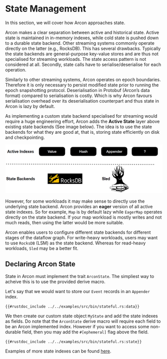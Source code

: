 # State Management

In this section, we will cover how Arcon approaches state.

Arcon makes a clear separation between active and historical state. Active state is maintained in in-memory indexes, while cold state is pushed down to a durable state backend. Other streaming systems commonly operate directly on the latter (e.g., RocksDB). This has several drawbacks. Typically the state backends are general-purpose key-value stores and are thus not specialised for streaming workloads. 
The state access pattern is not considered at all. Secondly, state calls have to serialise/deserialise for each operation.

Similarly to other streaming systems, Arcon operates on epoch boundaries. 
Therefore it is only necessary to persist modified state prior to running the epoch snapshotting protocol. 
Deserialisation in Protobuf (Arcon’s data format) compared to serialisation is costly.
Which is why Arcon favours serialisation overhead over its deserialisation counterpart and thus state in Arcon is lazy by default.

As implementing a custom state backend specialised for streaming would require a huge engineering effort, Arcon adds the
**Active State** layer above existing state backends (See image below). The idea is to use the state backends for what they are good at, that is,
storing state efficiently on disk and checkpointing.

![](arcon_state_layer.PNG)

However, for some workloads it may make sense to directly use the underlying state backend. 
Arcon provides an **eager** version of all active state indexes. So for example,
`Map` is by default lazy while `EagerMap` operates directly on the state backend. If your map workload is
mostly writes and not much reads, then using the latter would be more suitable.


Arcon enables users to configure different state backends for different stages of the dataflow graph. For write-heavy workloads,
users may want to use `RocksDB` (LSM) as the state backend. Whereas for read-heavy workloads, `Sled` may be a better fit.

## Declaring Arcon State

State in Arcon must implement the trait `ArconState`. The simpliest way 
to acheive this is to use the provided derive macro.

Let's say that we would want to store our `Event` records
in an `Appender` index.

```rust,edition2018,no_run,noplaypen
{{#rustdoc_include ../../examples/src/bin/stateful.rs:data}}
```

We then create our custom state object `MyState` and add the
state indexes as fields. Do note that the `ArconState` derive macro
will require each field to be an Arcon implemented index. However if you
want to access some non-durable field, then you may add the `#[ephemeral]` flag
above the field.

```rust,edition2018,no_run,noplaypen
{{#rustdoc_include ../../examples/src/bin/stateful.rs:state}}
```

Examples of more state indexes can be found [here](../pipeline/indexes.md).
